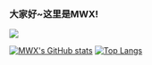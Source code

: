 ### 大家好~这里是MWX!
[![](https://img.shields.io/badge/V%20ME-50-red?style=for-the-badge&logo=kfc&logoColor=red)](https://afdian.net/@mwx2006)


[![MWX's GitHub stats](https://github-readme-stats.vercel.app/api?username=mwx2006)](https://github.com/anuraghazra/github-readme-stats)
[![Top Langs](https://github-readme-stats.vercel.app/api/top-langs/?username=mwx2006&layout=compact)](https://github.com/anuraghazra/github-readme-stats)
<!--
**mwx2006/mwx2006** is a ✨ _special_ ✨ repository because its `README.md` (this file) appears on your GitHub profile.

Here are some ideas to get you started:

- 🔭 I’m currently working on ...
- 🌱 I’m currently learning ...
- 👯 I’m looking to collaborate on ...
- 🤔 I’m looking for help with ...
- 💬 Ask me about ...
- 📫 How to reach me: ...
- 😄 Pronouns: ...
- ⚡ Fun fact: ...
-->
